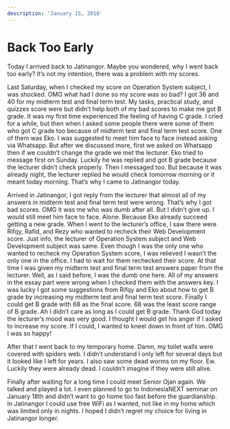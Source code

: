```yaml
---
description: 'January 15, 2018'
---
```


# Back Too Early

Today I arrived back to Jatinangor. Maybe you wondered, why I went back too early? It’s not my intention, there was a problem with my scores.

Last Saturday, when I checked my score on Operation System subject, I was shocked. OMG what had I done so my score was so bad? I got 36 and 40 for my midterm test and final term test. My tasks, practical study, and quizzes score were but didn’t help both of my bad scores to make me got B grade. It was my first time experienced the feeling of having C grade. I cried for a while, but then when I asked some people there were some of them who got C grade too because of midterm test and final term test score. One of them was Eko. I was suggested to meet him face to face instead asking via Whatsapp. But after we discussed more, first we asked on Whatsapp then if we couldn’t change the grade we met the lecturer. Eko tried to message first on Sunday. Luckily he was replied and got B grade because the lecturer didn’t check properly. Then I messaged too. But because it was already night, the lecturer replied he would check tomorrow morning or it meant today morning. That’s why I came to Jatinangor today.

Arrived in Jatinangor, I got reply from the lecturer that almost all of my answers in midterm test and final term test were wrong. That’s why I got bad scores. OMG it was me who was dumb after all. But I didn’t give up. I would still meet him face to face. Alone. Because Eko already succeed getting a new grade. When I went to the lecturer’s office, I saw there were Rifqy, Rafid, and Rezy who wanted to recheck their Web Development score. Just info, the lecturer of Operation System subject and Web Development subject was same. Even though I was the only one who wanted to recheck my Operation System score, I was relieved I wasn’t the only one in the office. I had to wait for them rechecked their score. At that time I was given my midterm test and final term test answers paper from the lecturer. Well, as I said before, I was the dumb one here. All of my answers in the essay part were wrong when I checked them with the answers key. I was lucky I got some suggestions from Rifqy and Eko about how to get B grade by increasing my midterm test and final term test score. Finally I could get B grade with 68 as the final score. 68 was the least score range of B grade. Ah I didn’t care as long as I could get B grade. Thank God today the lecturer’s mood was very good. I thought I would get his anger if I asked to increase my score. If I could, I wanted to kneel down in front of him. OMG I was so happy!

After that I went back to my temporary home. Damn, my toilet walls were covered with spiders web. I didn’t understand I only left for several days but it looked like I left for years. I also saw some dead worms on my floor. Ew. Luckily they were already dead. I couldn’t imagine if they were still alive.

Finally after waiting for a long time I could meet Senior Ojan again. We talked and played a lot. I even planned to go to IndonesiaNEXT seminar on January 18th and didn’t want to go home too fast before the guardianship. In Jatinangor I could use free WiFi as I wanted, not like in my home which was limited only in nights. I hoped I didn’t regret my choice for living in Jatinangor longer.

